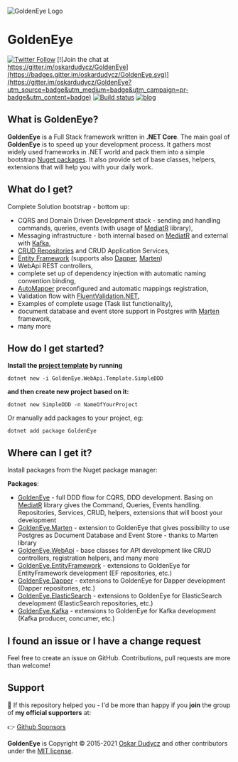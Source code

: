 ![GoldenEye Logo](assets/GoldenEye.png)

# GoldenEye

[![Twitter Follow](https://img.shields.io/twitter/follow/oskar_at_net?style=social)](https://twitter.com/oskar_at_net) [![Join the chat at https://gitter.im/oskardudycz/GoldenEye](https://badges.gitter.im/oskardudycz/GoldenEye.svg)](https://gitter.im/oskardudycz/GoldenEye?utm_source=badge&utm_medium=badge&utm_campaign=pr-badge&utm_content=badge)
[![Build status](https://ci.appveyor.com/api/projects/status/1mtm4h33cvur6kob/branch/main?svg=true)](https://ci.appveyor.com/project/oskardudycz/goldeneye-core/branch/main) [![blog](https://img.shields.io/badge/blog-event--driven.io-brightgreen)](https://event-driven.io/)

What is GoldenEye?
--------------------------------
**GoldenEye** is a Full Stack framework written in **.NET Core**. The main goal of **GoldenEye** is to speed up your development process. It gathers most widely used frameworks in .NET world and pack them into a simple bootstrap [Nuget packages](https://www.nuget.org/packages?q=GoldenEye). It also provide set of base classes, helpers, extensions that will help you with your daily work.

What do I get?
--------------------------------
Complete Solution bootstrap - bottom up:
- CQRS and Domain Driven Development stack - sending and handling commands, queries, events (with usage of [MediatR](https://github.com/jbogard/MediatR) library),
- Messaging infrastructure - both internal based on [MediatR](https://github.com/jbogard/MediatR) and external with [Kafka](https://kafka.apache.org/),
- [CRUD Repositories](https://github.com/oskardudycz/GoldenEye/tree/main/src/Core/Core/Repositories) and CRUD Application Services,
- [Entity Framework](https://github.com/aspnet/EntityFrameworkCore) (supports also [Dapper](https://github.com/StackExchange/Dapper), [Marten](https://github.com/JasperFx/marten))
- WebApi REST controllers,
- complete set up of dependency injection with automatic naming convention binding,
- [AutoMapper](https://github.com/AutoMapper/AutoMapper) preconfigured and automatic mappings registration,
- Validation flow with [FluentValidation.NET](https://github.com/JeremySkinner/FluentValidation),
- Examples of complete usage (Task list functionality),
- document database and event store support in Postgres with [Marten](https://github.com/JasperFx/marten) framework,
- many more

How do I get started?
--------------------------------

**Install the [project template](https://github.com/oskardudycz/GoldenEye/tree/main/src/Templates/SimpleDDD/content) by running**

`dotnet new -i GoldenEye.WebApi.Template.SimpleDDD`

**and then create new project based on it:**

`dotnet new SimpleDDD -n NameOfYourProject`


Or manually add packages to your project, eg:

`dotnet add package GoldenEye`
  

Where can I get it?
--------------------------------
Install packages from the Nuget package manager:

**Packages**:
* [GoldenEye](src/Core/Core/Readme.md) - full DDD flow for CQRS, DDD development. Basing on [MediatR](https://github.com/jbogard/MediatR) library gives the Command, Queries, Events handling. Repositories, Services, CRUD, helpers, extensions that will boost your development
* [GoldenEye.Marten](src/Marten/Marten/Readme.md) - extension to GoldenEye that gives possibility to use Postgres as Document Database and Event Store - thanks to Marten library
* [GoldenEye.WebApi](src/WebApi/WebApi/Readme.md) - base classes for API development like CRUD controllers, registration helpers, and many more
* [GoldenEye.EntityFramework](src/EntityFramework/EntityFramework/Readme.md) - extensions to GoldenEye for EntityFramework development (EF repositories, etc.)
* [GoldenEye.Dapper](src/Dapper/Dapper/Readme.md) - extensions to GoldenEye for Dapper development (Dapper repositories, etc.)
* [GoldenEye.ElasticSearch](src/ElasticSearch/ElasticSearch/Readme.md) - extensions to GoldenEye for ElasticSearch development (ElasticSearch repositories, etc.)
* [GoldenEye.Kafka](src/Kafka/Kafka/Readme.md) - extensions to GoldenEye for Kafka development (Kafka producer, concumer, etc.)

I found an issue or I have a change request
--------------------------------
Feel free to create an issue on GitHub. Contributions, pull requests are more than welcome!

Support
--------------------------------
💖 If this repository helped you - I'd be more than happy if you **join** the group of **my official supporters** at:

👉 [Github Sponsors](https://github.com/sponsors/oskardudycz) 


**GoldenEye** is Copyright &copy; 2015-2021 [Oskar Dudycz](https://event-driven.io) and other contributors under the [MIT license](LICENSE.txt).
